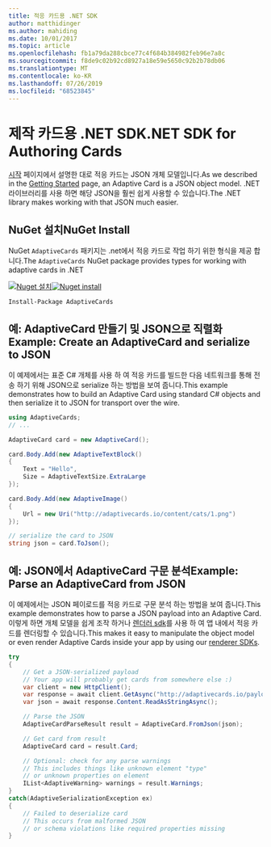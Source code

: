 ```yaml
---
title: 적응 카드용 .NET SDK
author: matthidinger
ms.author: mahiding
ms.date: 10/01/2017
ms.topic: article
ms.openlocfilehash: fb1a79da288cbce77c4f684b384982feb96e7a8c
ms.sourcegitcommit: f8de9c02b92cd8927a18e59e5650c92b2b78db06
ms.translationtype: MT
ms.contentlocale: ko-KR
ms.lasthandoff: 07/26/2019
ms.locfileid: "68523845"
---
```

# <a name="net-sdk-for-authoring-cards"></a><span data-ttu-id="19657-102">제작 카드용 .NET SDK</span><span class="sxs-lookup"><span data-stu-id="19657-102">.NET SDK for Authoring Cards</span></span>

<span data-ttu-id="19657-103">[시작](../../authoring-cards/getting-started.md) 페이지에서 설명한 대로 적응 카드는 JSON 개체 모델입니다.</span><span class="sxs-lookup"><span data-stu-id="19657-103">As we described in the [Getting Started](../../authoring-cards/getting-started.md) page, an Adaptive Card is a JSON object model.</span></span> <span data-ttu-id="19657-104">.NET 라이브러리를 사용 하면 해당 JSON을 훨씬 쉽게 사용할 수 있습니다.</span><span class="sxs-lookup"><span data-stu-id="19657-104">The .NET library makes working with that JSON much easier.</span></span>


## <a name="nuget-install"></a><span data-ttu-id="19657-105">NuGet 설치</span><span class="sxs-lookup"><span data-stu-id="19657-105">NuGet Install</span></span>
<span data-ttu-id="19657-106">NuGet `AdaptiveCards` 패키지는 .net에서 적응 카드로 작업 하기 위한 형식을 제공 합니다.</span><span class="sxs-lookup"><span data-stu-id="19657-106">The `AdaptiveCards` NuGet package provides types for working with adaptive cards in .NET</span></span>

<span data-ttu-id="19657-107">[![Nuget 설치](https://img.shields.io/nuget/vpre/AdaptiveCards.svg)](https://www.nuget.org/packages/AdaptiveCards)</span><span class="sxs-lookup"><span data-stu-id="19657-107">[![Nuget install](https://img.shields.io/nuget/vpre/AdaptiveCards.svg)](https://www.nuget.org/packages/AdaptiveCards)</span></span>

```console
Install-Package AdaptiveCards
```

## <a name="example-create-an-adaptivecard-and-serialize-to-json"></a><span data-ttu-id="19657-108">예: AdaptiveCard 만들기 및 JSON으로 직렬화</span><span class="sxs-lookup"><span data-stu-id="19657-108">Example: Create an AdaptiveCard and serialize to JSON</span></span>

<span data-ttu-id="19657-109">이 예제에서는 표준 C# 개체를 사용 하 여 적응 카드를 빌드한 다음 네트워크를 통해 전송 하기 위해 JSON으로 serialize 하는 방법을 보여 줍니다.</span><span class="sxs-lookup"><span data-stu-id="19657-109">This example demonstrates how to build an Adaptive Card using standard C# objects and then serialize it to JSON for transport over the wire.</span></span>

```csharp
using AdaptiveCards;
// ...

AdaptiveCard card = new AdaptiveCard();

card.Body.Add(new AdaptiveTextBlock() 
{
    Text = "Hello",
    Size = AdaptiveTextSize.ExtraLarge
});

card.Body.Add(new AdaptiveImage() 
{
    Url = new Uri("http://adaptivecards.io/content/cats/1.png")
});

// serialize the card to JSON
string json = card.ToJson();
```

## <a name="example-parse-an-adaptivecard-from-json"></a><span data-ttu-id="19657-110">예: JSON에서 AdaptiveCard 구문 분석</span><span class="sxs-lookup"><span data-stu-id="19657-110">Example: Parse an AdaptiveCard from JSON</span></span>

<span data-ttu-id="19657-111">이 예제에서는 JSON 페이로드를 적응 카드로 구문 분석 하는 방법을 보여 줍니다.</span><span class="sxs-lookup"><span data-stu-id="19657-111">This example demonstrates how to parse a JSON payload into an Adaptive Card.</span></span> <span data-ttu-id="19657-112">이렇게 하면 개체 모델을 쉽게 조작 하거나 [렌더러 sdk](../../rendering-cards/getting-started.md)를 사용 하 여 앱 내에서 적응 카드를 렌더링할 수 있습니다.</span><span class="sxs-lookup"><span data-stu-id="19657-112">This makes it easy to manipulate the object model or even render Adaptive Cards inside your app by using our [renderer SDKs](../../rendering-cards/getting-started.md).</span></span>

```csharp
try
{
    // Get a JSON-serialized payload
    // Your app will probably get cards from somewhere else :)
    var client = new HttpClient();
    var response = await client.GetAsync("http://adaptivecards.io/payloads/ActivityUpdate.json");
    var json = await response.Content.ReadAsStringAsync();

    // Parse the JSON 
    AdaptiveCardParseResult result = AdaptiveCard.FromJson(json);

    // Get card from result
    AdaptiveCard card = result.Card;

    // Optional: check for any parse warnings
    // This includes things like unknown element "type"
    // or unknown properties on element
    IList<AdaptiveWarning> warnings = result.Warnings;
}
catch(AdaptiveSerializationException ex)
{
    // Failed to deserialize card 
    // This occurs from malformed JSON
    // or schema violations like required properties missing 
}
```
